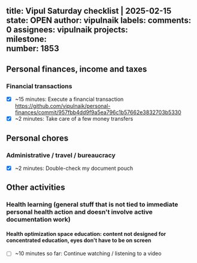 title:	Vipul Saturday checklist | 2025-02-15
state:	OPEN
author:	vipulnaik
labels:	
comments:	0
assignees:	vipulnaik
projects:	
milestone:	
number:	1853
--
## Personal finances, income and taxes

### Financial transactions

- [x] ~15 minutes: Execute a financial transaction https://github.com/vipulnaik/personal-finances/commit/957fbb4dd9f9a5ea796c1b57662e3832703b5330
- [x] ~2 minutes: Take care of a few money transfers

## Personal chores

### Administrative / travel / bureaucracy

- [x] ~2 minutes: Double-check my document pouch

## Other activities

### Health learning (general stuff that is not tied to immediate personal health action and doesn't involve active documentation work)

#### Health optimization space education: content not designed for concentrated education, eyes don't have to be on screen

- [ ] ~10 minutes so far: Continue watching / listening to a video
